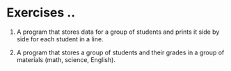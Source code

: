 # Exercises ..

1. A program that stores data for a group of students and prints it side by side for each student in a line.

2. A program that stores a group of students and their grades in a group of materials (math, science, English).
